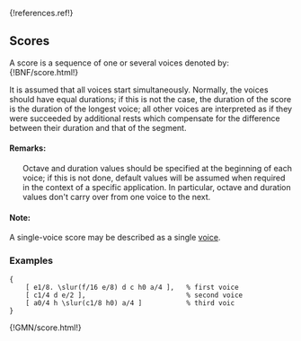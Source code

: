 {!references.ref!}

## Scores

A score is a sequence of one or several voices denoted by:   
{!BNF/score.html!}

It is assumed that all voices start simultaneously. 
Normally, the voices should have equal durations; if this is not the case, the
duration of the score is the duration of the longest voice; all other voices
are interpreted as if they were succeeded by additional rests which compensate for the difference
between their duration and that of the segment.


#### Remarks:
<ul>
Octave and duration values should be specified at the beginning of each voice; if this is not
done, default values will be assumed when required in the context of a specific application. In
particular, octave and duration values don't carry over from one voice to the next.
</ul>

#### Note:

A single-voice score may be described as a single [voice](voices.md).


### Examples
~~~~~~
{ 
    [ e1/8. \slur(f/16 e/8) d c h0 a/4 ],   % first voice
    [ c1/4 d e/2 ],                         % second voice
    [ a0/4 h \slur(c1/8 h0) a/4 ]           % third voic
}
~~~~~~
{!GMN/score.html!}
